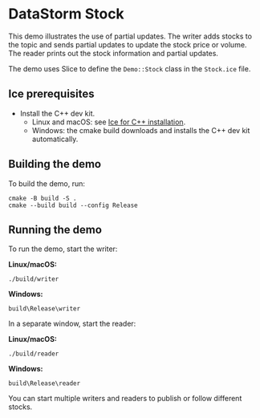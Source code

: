 # DataStorm Stock

This demo illustrates the use of partial updates. The writer adds stocks to the
topic and sends partial updates to update the stock price or volume. The reader
prints out the stock information and partial updates.

The demo uses Slice to define the `Demo::Stock` class in the `Stock.ice` file.

## Ice prerequisites

- Install the C++ dev kit.
  - Linux and macOS: see [Ice for C++ installation].
  - Windows: the cmake build downloads and installs the C++ dev kit automatically.

## Building the demo

To build the demo, run:

```shell
cmake -B build -S .
cmake --build build --config Release
```

## Running the demo

To run the demo, start the writer:

**Linux/macOS:**

```shell
./build/writer
```

**Windows:**

```shell
build\Release\writer
```

In a separate window, start the reader:

**Linux/macOS:**

```shell
./build/reader
```

**Windows:**

```shell
build\Release\reader
```

You can start multiple writers and readers to publish or follow different
stocks.

[Ice for C++ installation]: https://github.com/zeroc-ice/ice/blob/main/NIGHTLY.md#ice-for-c
